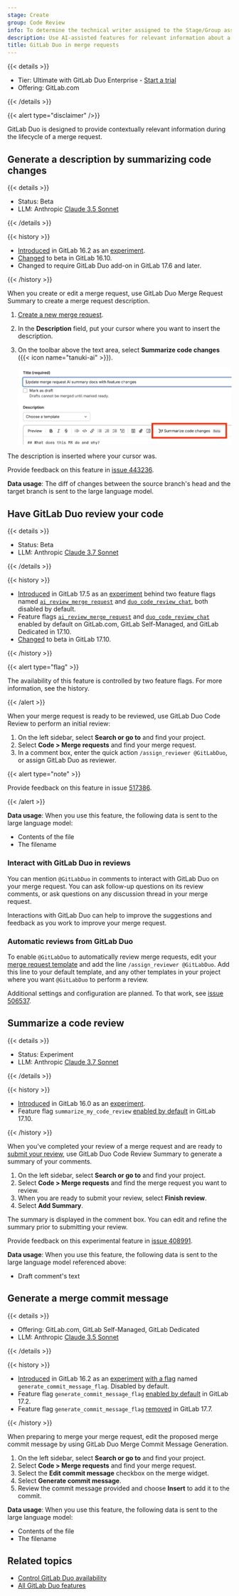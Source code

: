 ```yaml
---
stage: Create
group: Code Review
info: To determine the technical writer assigned to the Stage/Group associated with this page, see https://handbook.gitlab.com/handbook/product/ux/technical-writing/#assignments
description: Use AI-assisted features for relevant information about a merge request.
title: GitLab Duo in merge requests
---
```


{{< details >}}

- Tier: Ultimate with GitLab Duo Enterprise - [Start a trial](https://about.gitlab.com/solutions/gitlab-duo-pro/sales/?type=free-trial)
- Offering: GitLab.com

{{< /details >}}

{{< alert type="disclaimer" />}}

GitLab Duo is designed to provide contextually relevant information during the lifecycle of a merge request.

## Generate a description by summarizing code changes

{{< details >}}

- Status: Beta
- LLM: Anthropic [Claude 3.5 Sonnet](https://console.cloud.google.com/vertex-ai/publishers/anthropic/model-garden/claude-3-5-sonnet)

{{< /details >}}

{{< history >}}

- [Introduced](https://gitlab.com/groups/gitlab-org/-/epics/10401) in GitLab 16.2 as an [experiment](../../../policy/development_stages_support.md#experiment).
- [Changed](https://gitlab.com/gitlab-org/gitlab/-/issues/429882) to beta in GitLab 16.10.
- Changed to require GitLab Duo add-on in GitLab 17.6 and later.

{{< /history >}}

When you create or edit a merge request, use GitLab Duo Merge Request Summary
to create a merge request description.

1. [Create a new merge request](creating_merge_requests.md).
1. In the **Description** field, put your cursor where you want to insert the description.
1. On the toolbar above the text area, select **Summarize code changes** ({{< icon name="tanuki-ai" >}}).

   ![Above the text area, a toolbar displays a "Summarize code changes" button.](img/merge_request_ai_summary_v17_6.png)

The description is inserted where your cursor was.

Provide feedback on this feature in [issue 443236](https://gitlab.com/gitlab-org/gitlab/-/issues/443236).

**Data usage**: The diff of changes between the source branch's head and the target branch is sent to the large language model.

## Have GitLab Duo review your code

{{< details >}}

- Status: Beta
- LLM: Anthropic [Claude 3.7 Sonnet](https://console.cloud.google.com/vertex-ai/publishers/anthropic/model-garden/claude-3-7-sonnet)

{{< /details >}}

{{< history >}}

- [Introduced](https://gitlab.com/groups/gitlab-org/-/epics/14825) in GitLab 17.5 as an [experiment](../../../policy/development_stages_support.md#experiment) behind two feature flags named [`ai_review_merge_request`](https://gitlab.com/gitlab-org/gitlab/-/issues/456106) and [`duo_code_review_chat`](https://gitlab.com/gitlab-org/gitlab/-/issues/508632), both disabled by default.
- Feature flags [`ai_review_merge_request`](https://gitlab.com/gitlab-org/gitlab/-/issues/456106) and [`duo_code_review_chat`](https://gitlab.com/gitlab-org/gitlab/-/issues/508632) enabled by default on GitLab.com, GitLab Self-Managed, and GitLab Dedicated in 17.10.
- [Changed](https://gitlab.com/gitlab-org/gitlab/-/issues/516234) to beta in GitLab 17.10.

{{< /history >}}

{{< alert type="flag" >}}

The availability of this feature is controlled by two feature flags.
For more information, see the history.

{{< /alert >}}

When your merge request is ready to be reviewed, use GitLab Duo Code Review to perform an initial review:

1. On the left sidebar, select **Search or go to** and find your project.
1. Select **Code > Merge requests** and find your merge request.
1. In a comment box, enter the quick action `/assign_reviewer @GitLabDuo`, or assign GitLab Duo as reviewer.

{{< alert type="note" >}}

Provide feedback on this feature in issue [517386](https://gitlab.com/gitlab-org/gitlab/-/issues/517386).

{{< /alert >}}

**Data usage**: When you use this feature, the following data is sent to the large language model:

- Contents of the file
- The filename

### Interact with GitLab Duo in reviews

You can mention `@GitLabDuo` in comments to interact with GitLab Duo on your merge request. You can ask follow-up questions on its review comments, or ask questions on any discussion thread in your merge request.

Interactions with GitLab Duo can help to improve the suggestions and feedback as you work to improve your merge request.

### Automatic reviews from GitLab Duo

To enable `@GitLabDuo` to automatically review merge requests, edit your
[merge request template](../../../user/project/description_templates.md#create-a-merge-request-template)
and add the line `/assign_reviewer @GitLabDuo`. Add this line to your default template,
and any other templates in your project where you want `@GitLabDuo` to perform a review.

Additional settings and configuration are planned. To that work, see
[issue 506537](https://gitlab.com/gitlab-org/gitlab/-/issues/506537).

## Summarize a code review

{{< details >}}

- Status: Experiment
- LLM: Anthropic [Claude 3.7 Sonnet](https://console.cloud.google.com/vertex-ai/publishers/anthropic/model-garden/claude-3-7-sonnet)

{{< /details >}}

{{< history >}}

- [Introduced](https://gitlab.com/groups/gitlab-org/-/epics/10466) in GitLab 16.0 as an [experiment](../../../policy/development_stages_support.md#experiment).
- Feature flag `summarize_my_code_review` [enabled by default](https://gitlab.com/gitlab-org/gitlab/-/merge_requests/182448) in GitLab 17.10.

{{< /history >}}

When you've completed your review of a merge request and are ready to [submit your review](reviews/_index.md#submit-a-review), use GitLab Duo Code Review Summary to generate a summary of your comments.

1. On the left sidebar, select **Search or go to** and find your project.
1. Select **Code > Merge requests** and find the merge request you want to review.
1. When you are ready to submit your review, select **Finish review**.
1. Select **Add Summary**.

The summary is displayed in the comment box. You can edit and refine the summary prior to submitting your review.

Provide feedback on this experimental feature in [issue 408991](https://gitlab.com/gitlab-org/gitlab/-/issues/408991).

**Data usage**: When you use this feature, the following data is sent to the large language model referenced above:

- Draft comment's text

## Generate a merge commit message

{{< details >}}

- Offering: GitLab.com, GitLab Self-Managed, GitLab Dedicated
- LLM: Anthropic [Claude 3.5 Sonnet](https://console.cloud.google.com/vertex-ai/publishers/anthropic/model-garden/claude-3-5-sonnet)

{{< /details >}}

{{< history >}}

- [Introduced](https://gitlab.com/groups/gitlab-org/-/epics/10453) in GitLab 16.2 as an [experiment](../../../policy/development_stages_support.md#experiment) [with a flag](../../../administration/feature_flags.md) named `generate_commit_message_flag`. Disabled by default.
- Feature flag `generate_commit_message_flag` [enabled by default](https://gitlab.com/gitlab-org/gitlab/-/merge_requests/158339) in GitLab 17.2.
- Feature flag `generate_commit_message_flag` [removed](https://gitlab.com/gitlab-org/gitlab/-/merge_requests/173262) in GitLab 17.7.

{{< /history >}}

When preparing to merge your merge request, edit the proposed merge commit message
by using GitLab Duo Merge Commit Message Generation.

1. On the left sidebar, select **Search or go to** and find your project.
1. Select **Code > Merge requests** and find your merge request.
1. Select the **Edit commit message** checkbox on the merge widget.
1. Select **Generate commit message**.
1. Review the commit message provided and choose **Insert** to add it to the commit.

**Data usage**: When you use this feature, the following data is sent to the large language model:

- Contents of the file
- The filename

## Related topics

- [Control GitLab Duo availability](../../ai_features_enable.md)
- [All GitLab Duo features](../../ai_features.md)
